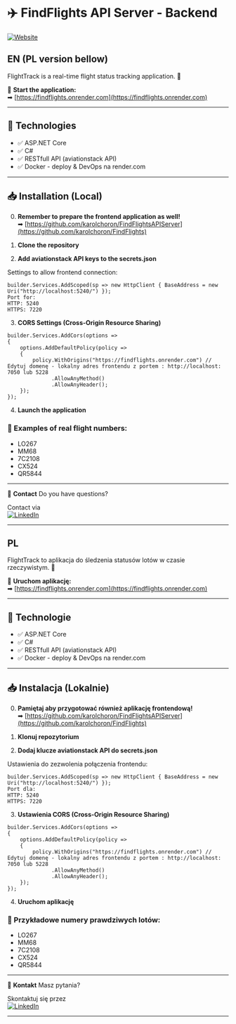 # ✈️ FindFlights API Server - Backend

[![Website](https://img.shields.io/badge/Live%20Demo-Available-green?style=for-the-badge)](https://findflights.onrender.com)

## EN (PL version bellow)

FlightTrack  is a real-time flight status tracking application. 🛫

🔗 **Start the application:**  
➡ [https://findflights.onrender.com](https://findflights.onrender.com)  

---

## 🚀 **Technologies**
- ✅ ASP.NET Core 
- ✅ C#  
- ✅ RESTfull API (aviationstack API)
- ✅ Docker - deploy & DevOps na render.com

---

## 📥 **Installation (Local)**
0. **Remember to prepare the frontend application as well!**
<br> ➡ [https://github.com/karolchoron/FindFlightsAPIServer](https://github.com/karolchoron/FindFlights)  

1. **Clone the repository**  
2. **Add aviationstack API keys to the secrets.json**

Settings to allow frontend connection:
```
builder.Services.AddScoped(sp => new HttpClient { BaseAddress = new Uri("http://localhost:5240/") });
Port for:
HTTP: 5240
HTTPS: 7220
```
3. **CORS Settings (Cross-Origin Resource Sharing)**
```
builder.Services.AddCors(options =>
{
    options.AddDefaultPolicy(policy =>
    {
        policy.WithOrigins("https://findflights.onrender.com") // Edytuj domenę - lokalny adres frontendu z portem : http://localhost: 7050 lub 5228
              .AllowAnyMethod()
              .AllowAnyHeader();
    });
});
```

4. **Launch the application**

### 📌 Examples of real flight numbers:
- LO267
- MM68
- 7C2108
- CX524
- QR5844

---

🤝 **Contact** 
Do you have questions?

Contact via  
[![LinkedIn](https://img.shields.io/badge/LinkedIn-Connect-blue?logo=linkedin&style=for-the-badge)](https://www.linkedin.com/in/karol-choron/)

---

## PL

FlightTrack to aplikacja do śledzenia statusów lotów w czasie rzeczywistym. 🛫

🔗 **Uruchom aplikację:**  
➡ [https://findflights.onrender.com](https://findflights.onrender.com)  

---

## 🚀 **Technologie**
- ✅ ASP.NET Core 
- ✅ C#  
- ✅ RESTfull API (aviationstack API)
- ✅ Docker - deploy & DevOps na render.com

---

## 📥 **Instalacja (Lokalnie)**
0. **Pamiętaj aby przygotować również aplikację frontendową!**
<br> ➡ [https://github.com/karolchoron/FindFlightsAPIServer](https://github.com/karolchoron/FindFlights)  

1. **Klonuj repozytorium**  
2. **Dodaj klucze aviationstack API do secrets.json**

Ustawienia do zezwolenia połączenia frontendu:
```
builder.Services.AddScoped(sp => new HttpClient { BaseAddress = new Uri("http://localhost:5240/") });
Port dla:
HTTP: 5240
HTTPS: 7220
```
3. **Ustawienia CORS (Cross-Origin Resource Sharing)**
```
builder.Services.AddCors(options =>
{
    options.AddDefaultPolicy(policy =>
    {
        policy.WithOrigins("https://findflights.onrender.com") // Edytuj domenę - lokalny adres frontendu z portem : http://localhost: 7050 lub 5228
              .AllowAnyMethod()
              .AllowAnyHeader();
    });
});
```

4. **Uruchom aplikację**

### 📌 Przykładowe numery prawdziwych lotów:
- LO267
- MM68
- 7C2108
- CX524
- QR5844

---

🤝 **Kontakt** 
Masz pytania?

Skontaktuj się przez  
[![LinkedIn](https://img.shields.io/badge/LinkedIn-Connect-blue?logo=linkedin&style=for-the-badge)](https://www.linkedin.com/in/karol-choron/)

---
